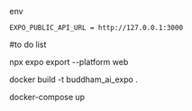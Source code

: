 env
```
EXPO_PUBLIC_API_URL = http://127.0.0.1:3000
```

#to do list

npx expo export --platform web

docker build -t buddham_ai_expo .

docker-compose up